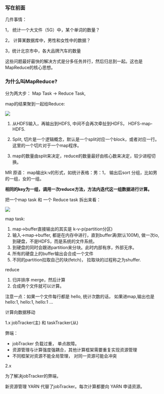 ### 写在前面

几件事情： 

1， 统计一个大文件（5G）中，某个单词的数量？

2， 计算某数据库中，男性和女性中的数据？

3，统计北京市中，各大品牌汽车的数量

这些问题最好最快的解决方式是分多任务并行，然后归总到一起。这也是MapReduce的核心思想。



### 为什么叫MapReduce?

分为两大步： Map Task -> Reduce Task, 

map的结果聚到一起给Reduce:

![](http://claymore.wang:5000/uploads/big/0aa53ff729d412716281235f0c7922c7.png)

1. 从HDFS输入，再输出到HDFS, 中间不会再次牵扯到HDFS， HDFS-map-HDFS.

2. Split, 切片是一个逻辑概念，默认是一个split对应一个block，或者对应一行。这里的一个切片对于一个map程序。

3. map的数量由split来决定，reduce的数量最好由核心数来决定，较少进程切换。

MR 原语：
map输出k:v的形式，如统计表格：男：1， 输出后sort 分组，比如男的一组，女的一组。

**相同的key为一组，调用一次reduce方法，方法内迭代这一组数据进行计算。**



把一个map task 和 一个 Reduce task 拆出来看：

![](http://claymore.wang:5000/uploads/big/6dab98ba388c374463781455914baf50.png)

map task:

1. map->buffer直接输出的其实是 k-v-p(partition分区)
2. 输入->map->buffer, 都是在内存中进行，直到buffer满(默认100M), 做一次io,到硬盘，不是HDFS，而是系统的文件系统。
3. 到硬盘的同时会跟进partition来分块。此时内部有序，外部无序。
4. 所有的硬盘上的buffer输出会合成一个文件
5. 不同的partition拉取自己的块(fetch)， 拉取块的过程称之为shuffer.

reduce

1. 归并排序 merge，然后计算
2. 合成两个文件就可以计算。



注意一点：如果一个文件每行都是 hello,  统计次数的话， 如果进map,输出也是hello:1, hello:1, hello:1 …



计算向数据移动

1.x  jobTracker(主) 和 taskTracker(从)

弊端： 

* jobTracker 负载过重， 单点故障。
*  资源管理与计算强度强耦合，其他计算框架需要重复实现资源管理
* 不同框架对资源不能全局管理， 对同一资源可能会冲突

2.x

为了解决jobTracker的弊端，

新资源管理 YARN 代替了jobTracker。每次计算都要向 YARN 申请资源。